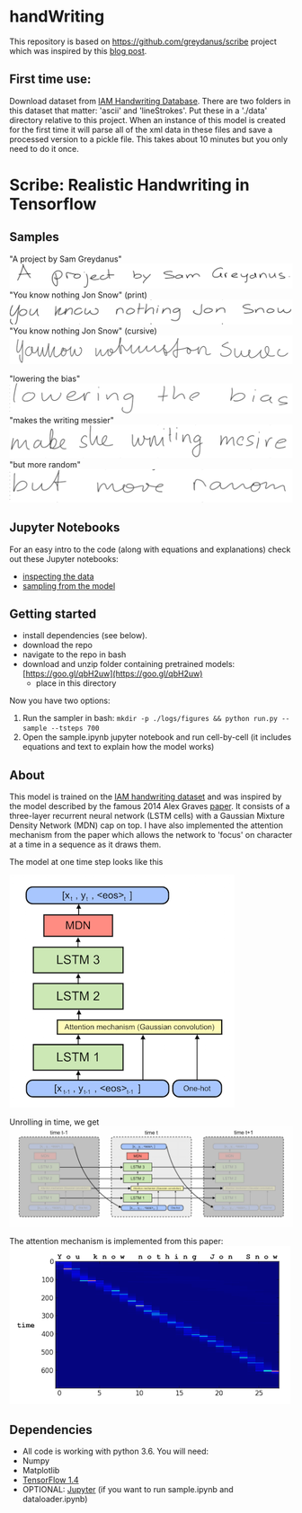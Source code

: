 # handWriting
This repository is based on https://github.com/greydanus/scribe project which was inspired by this [blog post](https://greydanus.github.io/2016/08/21/handwriting/).

## First time use:
Download dataset from [IAM Handwriting Database](http://www.fki.inf.unibe.ch/databases/iam-handwriting-database). There are two folders in this dataset that matter: 'ascii' and 'lineStrokes'. Put these in a './data' directory relative to this project. When an instance of this model is created for the first time it will parse all of the xml data in these files and save a processed version to a pickle file. This takes about 10 minutes but you only need to do it once.

Scribe: Realistic Handwriting in Tensorflow
=======

Samples
--------
"A project by Sam Greydanus"
![Sample output 1](static/author.png?raw=true)
"You know nothing Jon Snow" (print)
![Sample output 2](static/jon_print.png?raw=true)
"You know nothing Jon Snow" (cursive)
![Sample output 3](static/jon_cursive.png?raw=true)

"lowering the bias"
![Sample output 4](static/bias-1.png?raw=true)
"makes the writing messier"
![Sample output 5](static/bias-0.75.png?raw=true)
"but more random"
![Sample output 6](static/bias-0.5.png?raw=true)

Jupyter Notebooks
--------
For an easy intro to the code (along with equations and explanations) check out these Jupyter notebooks:
* [inspecting the data](https://nbviewer.jupyter.org/github/greydanus/scribe/blob/master/dataloader.ipynb)
* [sampling from the model](https://nbviewer.jupyter.org/github/greydanus/scribe/blob/master/sample.ipynb)

Getting started
--------
* install dependencies (see below).
* download the repo
* navigate to the repo in bash
* download and unzip folder containing pretrained models: [https://goo.gl/qbH2uw](https://goo.gl/qbH2uw)
  * place in this directory

Now you have two options:
1. Run the sampler in bash: `mkdir -p ./logs/figures && python run.py --sample --tsteps 700`
2. Open the sample.ipynb jupyter notebook and run cell-by-cell (it includes equations and text to explain how the model works)


About
--------
This model is trained on the [IAM handwriting dataset](http://www.fki.inf.unibe.ch/databases/iam-handwriting-database) and was inspired by the model described by the famous 2014 Alex Graves [paper](https://arxiv.org/abs/1308.0850). It consists of a three-layer recurrent neural network (LSTM cells) with a Gaussian Mixture Density Network (MDN) cap on top. I have also implemented the attention mechanism from the paper which allows the network to 'focus' on character at a time in a sequence as it draws them.

The model at one time step looks like this

![Rolled model](static/model_rolled.png?raw=true)

Unrolling in time, we get
![Unrolled model](static/model_unrolled.png?raw=true)

The attention mechanism is implemented from this paper:
![Attention mechanism](static/diag_window.png?raw=true)

Dependencies
--------
* All code is working with python 3.6. You will need:
 * Numpy
 * Matplotlib
 * [TensorFlow 1.4](https://www.tensorflow.org/install/)
 * OPTIONAL: [Jupyter](https://jupyter.org/) (if you want to run sample.ipynb and dataloader.ipynb)

